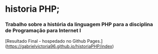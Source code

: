 # historia PHP;

 ### Trabalho sobre a história da linguagem PHP para a disciplina de Programação para Internet I
 
 [Resultado Final - hospedado no Github Pages.] (https://gabrielvictoria96.github.io/historiaPHP/index)
